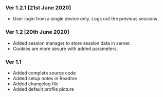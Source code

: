### Ver 1.2.1 [21st June 2020]
* User login from a single device only. Logs out the previous sessions.

### Ver 1.2 [20th June 2020]
* Added session manager to store session data in server.
* Cookies are more secure with added parameters.

### Ver 1.1

* Added complete source code
* Added setup notes in Readme
* Added changelog file
* Added default profile picture

